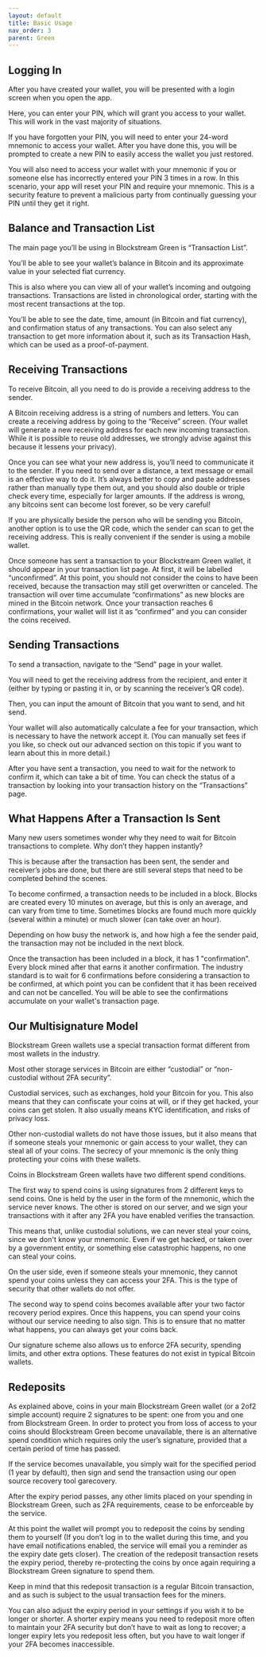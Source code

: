 ```yaml
---
layout: default
title: Basic Usage
nav_order: 3
parent: Green
--- 
```


## Logging In

After you have created your wallet, you will be presented with a login screen when you open the app.

Here, you can enter your PIN, which will grant you access to your wallet. This will work in the vast majority of situations.

If you have forgotten your PIN, you will need to enter your 24-word mnemonic to access your wallet. After you have done this, you will be prompted to create a new PIN to easily access the wallet you just restored.

You will also need to access your wallet with your mnemonic if you or someone else has incorrectly entered your PIN 3 times in a row. In this scenario, your app will reset your PIN and require your mnemonic. This is a security feature to prevent a malicious party from continually guessing your PIN until they get it right.


## Balance and Transaction List

The main page you’ll be using in Blockstream Green is “Transaction List”.

You’ll be able to see your wallet’s balance in Bitcoin and its approximate value in your selected fiat currency.

This is also where you can view all of your wallet’s incoming and outgoing transactions. Transactions are listed in chronological order, starting with the most recent transactions at the top.

You’ll be able to see the date, time, amount (in Bitcoin and fiat currency), and confirmation status of any transactions. You can also select any transaction to get more information about it, such as its Transaction Hash, which can be used as a proof-of-payment.


## Receiving Transactions

To receive Bitcoin, all you need to do is provide a receiving address to the sender.

A Bitcoin receiving address is a string of numbers and letters. You can create a receiving address by going to the “Receive” screen. (Your wallet will generate a new receiving address for each new incoming transaction. While it is possible to reuse old addresses, we strongly advise against this because it lessens your privacy).

Once you can see what your new address is, you’ll need to communicate it to the sender. If you need to send over a distance, a text message or email is an effective way to do it. It’s always better to copy and paste addresses rather than manually type them out, and you should also double or triple check every time, especially for larger amounts. If the address is wrong, any bitcoins sent can become lost forever, so be very careful!

If you are physically beside the person who will be sending you Bitcoin, another option is to use the QR code, which the sender can scan to get the receiving address. This is really convenient if the sender is using a mobile wallet.

Once someone has sent a transaction to your Blockstream Green wallet, it should appear in your transaction list page. At first, it will be labelled “unconfirmed”. At this point, you should not consider the coins to have been received, because the transaction may still get overwritten or canceled. The transaction will over time accumulate “confirmations” as new blocks are mined in the Bitcoin network. Once your transaction reaches 6 confirmations, your wallet will list it as “confirmed” and you can consider the coins received.


## Sending Transactions

To send a transaction, navigate to the “Send” page in your wallet.

You will need to get the receiving address from the recipient, and enter it (either by typing or pasting it in, or by scanning the receiver’s QR code).

Then, you can input the amount of Bitcoin that you want to send, and hit send.

Your wallet will also automatically calculate a fee for your transaction, which is necessary to have the network accept it. (You can manually set fees if you like, so check out our advanced section on this topic if you want to learn about this in more detail.)

After you have sent a transaction, you need to wait for the network to confirm it, which can take a bit of time. You can check the status of a transaction by looking into your transaction history on the “Transactions” page.


## What Happens After a Transaction Is Sent

Many new users sometimes wonder why they need to wait for Bitcoin transactions to complete. Why don’t they happen instantly?

This is because after the transaction has been sent, the sender and receiver’s jobs are done, but there are still several steps that need to be completed behind the scenes.

To become confirmed, a transaction needs to be included in a block. Blocks are created every 10 minutes on average, but this is only an average, and can vary from time to time. Sometimes blocks are found much more quickly (several within a minute) or much slower (can take over an hour).

Depending on how busy the network is, and how high a fee the sender paid, the transaction may not be included in the next block.

Once the transaction has been included in a block, it has 1 "confirmation". Every block mined after that earns it another confirmation. The industry standard is to wait for 6 confirmations before considering a transaction to be confirmed, at which point you can be confident that it has been received and can not be cancelled. You will be able to see the confirmations accumulate on your wallet's transaction page.


## Our Multisignature Model

Blockstream Green wallets use a special transaction format different from most wallets in the industry.

Most other storage services in Bitcoin are either “custodial” or “non-custodial without 2FA security”.

Custodial services, such as exchanges, hold your Bitcoin for you. This also means that they can confiscate your coins at will, or if they get hacked, your coins can get stolen. It also usually means KYC identification, and risks of privacy loss.

Other non-custodial wallets do not have those issues, but it also means that if someone steals your mnemonic or gain access to your wallet, they can steal all of your coins. The secrecy of your mnemonic is the only thing protecting your coins with these wallets.

Coins in Blockstream Green wallets have two different spend conditions.

The first way to spend coins is using signatures from 2 different keys to send coins. One is held by the user in the form of the mnemonic, which the service  never knows. The other is stored on our server, and we sign your transactions with it after any 2FA you have enabled verifies the transaction.

This means that, unlike custodial solutions, we can never steal your coins, since we don't know your mnemonic. Even if we get hacked, or taken over by a government entity, or something else catastrophic happens, no one can steal your coins.

On the user side, even if someone steals your mnemonic, they cannot spend your coins unless they can access your 2FA. This is the type of security that other wallets do not offer.

The second way to spend coins becomes available after your two factor recovery period expires. Once this happens,  you can spend your coins without our service needing to also sign. This is to ensure that no matter what happens, you can always get your coins back.

Our signature scheme also allows us to enforce 2FA security, spending limits, and other extra options. These features do not exist in typical Bitcoin wallets.


## Redeposits

As explained above, coins in your main Blockstream Green wallet (or a 2of2 simple account) require 2 signatures to be spent: one from you and one from Blockstream Green. In order to protect you from loss of access to your coins should Blockstream Green become unavailable, there is an alternative spend condition which requires only the user’s signature, provided that a certain period of time has passed.

If the service becomes unavailable, you simply wait for the specified period (1 year by default), then sign and send the transaction using our open source recovery tool garecovery.

After the expiry period passes, any other limits placed on your spending in Blockstream Green, such as 2FA requirements, cease to be enforceable by the service.

At this point the wallet will prompt you to redeposit the coins by sending them to yourself (If you don’t log in to the wallet during this time, and you have email notifications enabled, the service will email you a reminder as the expiry date gets closer). The creation of the redeposit transaction resets the expiry period, thereby re-protecting the coins by once again requiring a Blockstream Green signature to spend them.

Keep in mind that this redeposit transaction is a regular Bitcoin transaction, and as such is subject to the usual transaction fees for the miners.

You can also adjust the expiry period in your settings if you wish it to be longer or shorter. A shorter expiry means you need to redeposit more often to maintain your 2FA security but don’t have to wait as long to recover; a longer expiry lets you redeposit less often, but you have to wait longer if your 2FA becomes inaccessible.
